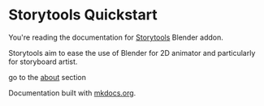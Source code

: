 # Storytools Quickstart

You're reading the documentation for [Storytools](https://github.com/Pullusb/storytools) Blender addon.

Storytools aim to ease the use of Blender for 2D animator and particularly for storyboard artist.

go to the [about](about-storytools.md) section

<!-- 
## Features


- **Follow the tutorial instructions**
    - Install and configure a new or existing project.
    - Run it locally.
    - Deploy it.
- **Add a copy of this project to your repos**
    - [![Use this template](https://img.shields.io/badge/Use_this_template-2ea44f?logo=github)](https://github.com/MichaelCurrin/mkdocs-quickstart/generate)
- **View the live demo**
    - This site is hosted on GitHub Pages. See if you like it. Other themes are available - see the tutorial.
-->


Documentation built with [mkdocs.org](https://www.mkdocs.org/).
